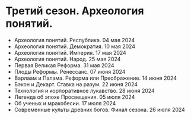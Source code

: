 # Третий сезон. Археология понятий.

- Археология понятий. Республика. 04 мая 2024
- Археология понятий. Демократия. 10 мая 2024
- Археология понятий. Империя. 17 мая 2024
- Археология понятий. Народ. 25 мая 2024
- Первая Великая Реформа. 31 мая 2024
- Плоды Реформы. Ренессанс. 07 июня 2024
- Варлаам и Палама. Реформа или Преображение. 14 июня 2024
- Бэкон и Декарт. Ставка на разум. 22 июня 2024
- Технология и корпоративное лукавство. 28 июня 2024
- Легенда об эпохе Просвещения. 05 июля 2024
- Об ученых и мракобесии. 17 июля 2024
- Современные культы древних богов. Финал сезона. 26 июля 2024
